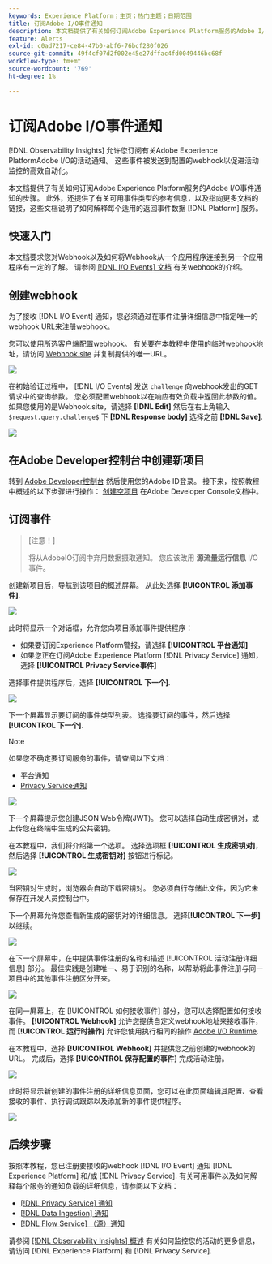 ```yaml
---
keywords: Experience Platform；主页；热门主题；日期范围
title: 订阅Adobe I/O事件通知
description: 本文档提供了有关如何订阅Adobe Experience Platform服务的Adobe I/O事件通知的步骤。 还提供了有关可用事件类型的参考信息，以及指向更多文档的链接，这些文档说明了如何解释每个适用的返回的事件数据 [!DNL Platform] 服务。
feature: Alerts
exl-id: c0ad7217-ce84-47b0-abf6-76bcf280f026
source-git-commit: 49f4cf07d2f002e45e27dffac4fd0049446bc68f
workflow-type: tm+mt
source-wordcount: '769'
ht-degree: 1%

---
```


# 订阅Adobe I/O事件通知

[!DNL Observability Insights] 允许您订阅有关Adobe Experience PlatformAdobe I/O的活动通知。 这些事件被发送到配置的webhook以促进活动监控的高效自动化。

本文档提供了有关如何订阅Adobe Experience Platform服务的Adobe I/O事件通知的步骤。 此外，还提供了有关可用事件类型的参考信息，以及指向更多文档的链接，这些文档说明了如何解释每个适用的返回事件数据 [!DNL Platform] 服务。

## 快速入门

本文档要求您对Webhook以及如何将Webhook从一个应用程序连接到另一个应用程序有一定的了解。 请参阅 [[!DNL I/O Events] 文档](https://www.adobe.io/apis/experienceplatform/events/docs.html#!adobedocs/adobeio-events/master/intro/webhook_docs_intro.md) 有关webhook的介绍。

## 创建webhook

为了接收 [!DNL I/O Event] 通知，您必须通过在事件注册详细信息中指定唯一的webhook URL来注册webhook。

您可以使用所选客户端配置webhook。 有关要在本教程中使用的临时webhook地址，请访问 [Webhook.site](https://webhook.site/) 并复制提供的唯一URL。

![](../images/notifications/webhook-url.png)

在初始验证过程中， [!DNL I/O Events] 发送 `challenge` 向webhook发出的GET请求中的查询参数。 您必须配置webhook以在响应有效负载中返回此参数的值。 如果您使用的是Webhook.site，请选择 **[!DNL Edit]** 然后在右上角输入 `$request.query.challenge$` 下 **[!DNL Response body]** 选择之前 **[!DNL Save]**.

![](../images/notifications/response-challenge.png)

## 在Adobe Developer控制台中创建新项目

转到 [Adobe Developer控制台](https://www.adobe.com/go/devs_console_ui) 然后使用您的Adobe ID登录。 接下来，按照教程中概述的以下步骤进行操作： [创建空项目](https://developer.adobe.com/developer-console/docs/guides/projects/projects-empty/) 在Adobe Developer Console文档中。

## 订阅事件

>[注意！]
>
>将从AdobeIO订阅中弃用数据摄取通知。 您应该改用 **源流量运行信息** I/O事件。

创建新项目后，导航到该项目的概述屏幕。 从此处选择 **[!UICONTROL 添加事件]**.

![](../images/notifications/add-event-button.png)

此时将显示一个对话框，允许您向项目添加事件提供程序：

* 如果要订阅Experience Platform警报，请选择 **[!UICONTROL 平台通知]**
* 如果您正在订阅Adobe Experience Platform [!DNL Privacy Service] 通知，选择 **[!UICONTROL Privacy Service事件]**

选择事件提供程序后，选择 **[!UICONTROL 下一个]**.

![](../images/notifications/event-provider.png)

下一个屏幕显示要订阅的事件类型列表。 选择要订阅的事件，然后选择 **[!UICONTROL 下一个]**.

>[!NOTE]
>
>如果您不确定要订阅服务的事件，请查阅以下文档：
>
>* [平台通知](./rules.md)
>* [Privacy Service通知](../../privacy-service/privacy-events.md)

![](../images/notifications/choose-event-subscriptions.png)

下一个屏幕提示您创建JSON Web令牌(JWT)。 您可以选择自动生成密钥对，或上传您在终端中生成的公共密钥。

在本教程中，我们将介绍第一个选项。 选择选项框 **[!UICONTROL 生成密钥对]**，然后选择 **[!UICONTROL 生成密钥对]** 按钮进行标记。

![](../images/notifications/generate-keypair.png)

当密钥对生成时，浏览器会自动下载密钥对。 您必须自行存储此文件，因为它未保存在开发人员控制台中。

下一个屏幕允许您查看新生成的密钥对的详细信息。 选择&#x200B;**[!UICONTROL 下一步]**&#x200B;以继续。

![](../images/notifications/keypair-generated.png)

在下一个屏幕中，在中提供事件注册的名称和描述 [!UICONTROL 活动注册详细信息] 部分。 最佳实践是创建唯一、易于识别的名称，以帮助将此事件注册与同一项目中的其他事件注册区分开来。

![](../images/notifications/registration-details.png)

在同一屏幕上，在 [!UICONTROL 如何接收事件] 部分，您可以选择配置如何接收事件。 **[!UICONTROL Webhook]** 允许您提供自定义webhook地址来接收事件，而 **[!UICONTROL 运行时操作]** 允许您使用执行相同的操作 [Adobe I/O Runtime](https://www.adobe.io/apis/experienceplatform/runtime/docs.html).

在本教程中，选择 **[!UICONTROL Webhook]** 并提供您之前创建的webhook的URL。 完成后，选择 **[!UICONTROL 保存配置的事件]** 完成活动注册。

![](../images/notifications/receive-events.png)

此时将显示新创建的事件注册的详细信息页面，您可以在此页面编辑其配置、查看接收的事件、执行调试跟踪以及添加新的事件提供程序。

![](../images/notifications/registration-complete.png)

## 后续步骤

按照本教程，您已注册要接收的webhook [!DNL I/O Event] 通知 [!DNL Experience Platform] 和/或 [!DNL Privacy Service]. 有关可用事件以及如何解释每个服务的通知负载的详细信息，请参阅以下文档：

* [[!DNL Privacy Service] 通知](../../privacy-service/privacy-events.md)
* [[!DNL Data Ingestion] 通知](../../ingestion/quality/subscribe-events.md)
* [[!DNL Flow Service] （源）通知](../../sources/notifications.md)

请参阅 [[!DNL Observability Insights] 概述](../home.md) 有关如何监控您的活动的更多信息，请访问 [!DNL Experience Platform] 和 [!DNL Privacy Service].
